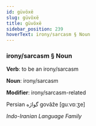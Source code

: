 ```yaml
---
id: güvöxë
slug: güvöxë
title: güvöxë
sidebar_position: 239
hoverText: irony/sarcasm § Noun
---
```


### irony/sarcasm § Noun

**Verb**: to be an irony/sarcasm

**Noun**: irony/sarcasm

**Modifier**: irony/sarcasm-related

Persian گواژه‎ govâže [guːvɒːʒe]

*Indo-Iranian Language Family*